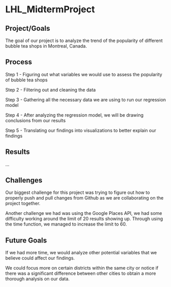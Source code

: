 # LHL_MidtermProject

## Project/Goals

The goal of our project is to analyze the trend of the popularity of different bubble tea shops in Montreal, Canada.


## Process

Step 1 - Figuring out what variables we would use to assess the popularity of bubble tea shops

Step 2 - Filtering out and cleaning the data

Step 3 - Gathering all the necessary data we are using to run our regression model

Step 4 - After analyzing the regression model, we will be drawing conclusions from our results

Step 5 - Translating our findings into visualizations to better explain our findings


## Results

…


## Challenges

Our biggest challenge for this project was trying to figure out how to properly push and pull changes from Github as we are collaborating on the project together.

Another challenge we had was using the Google Places API, we had some difficulty working around the limit of 20 results showing up. Through using the time function, we managed to increase the limit to 60.


## Future Goals

If we had more time, we would analyze other potential variables that we believe could affect our findings.

We could focus more on certain districts within the same city or notice if there was a significant difference between other cities to obtain a more thorough analysis on our data.
